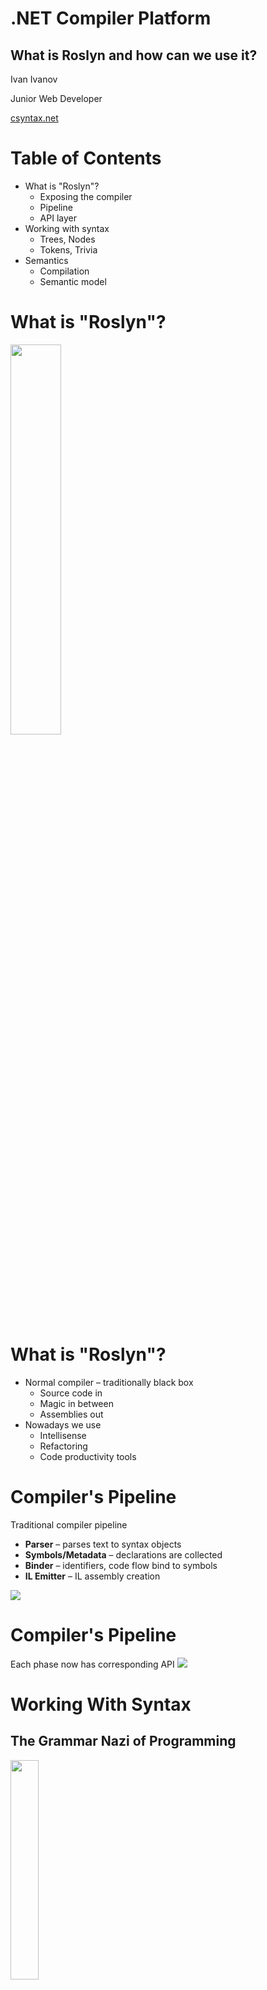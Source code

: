 <!-- section start -->
<!-- attr: {class: 'slide-title', hasScriptWrapper: true} -->
# .NET Compiler Platform
## What is Roslyn and how can we use it?
<div class="signature">
    <p class="author-name">Ivan Ivanov</p>
    <p class="author-job-title">Junior Web Developer</p>
    <a href="http://csyntax.net" class="author-website">csyntax.net</a>
</div>

<!-- section start -->
# Table of Contents
* What is "Roslyn"?
  * Exposing the compiler
  * Pipeline
  * API layer
* Working with syntax
  * Trees, Nodes
  * Tokens, Trivia
* Semantics
  * Compilation
  * Semantic model

<!-- section start -->
<!-- attr: {  class:'slide-section', showInPresentation: true, hasScriptWrapper: true } -->
# What is "Roslyn"?
<img src="slide-images/what-is-rosyn.jpg" style="width:40%" />

<!-- attr: {showInPresentation: true, hasScriptWrapper: true } -->
# What is "Roslyn"?
* Normal compiler – traditionally black box
  * Source code in
  * Magic in between
  * Assemblies out
* Nowadays we use
  * Intellisense
  * Refactoring
  * Code productivity tools

<!-- attr: {showInPresentation: true, hasScriptWrapper: true } -->
# Compiler's Pipeline
Traditional compiler pipeline
- **Parser** – parses text to syntax objects
- **Symbols/Metadata** – declarations are collected
- **Binder** – identifiers, code flow bind to symbols
- **IL Emitter** – IL assembly creation
<img src="slide-images/compiler-pipeline.png" />

<!-- attr: {showInPresentation: true, hasScriptWrapper:'False' } -->
# Compiler's Pipeline
Each phase now has corresponding API
<img src="slide-images/roslyn-pipeline.png" />

<!-- section start -->
<!-- attr: {  class:'slide-section', showInPresentation: true, hasScriptWrapper: true } -->
# Working With Syntax
## The Grammar Nazi of Programming
<img src="slide-images/working-with-csyntax.jpg" style="width:30%" />

<!-- attr: { showInPresentation: true, hasScriptWrapper: true } -->
# Working With Syntax
* **Why** – without text processing tools can:
  * See the structure of the source code
  * Create and rearrange source code
* **Contains**
  * Syntax Trees
  * Syntax Nodes
  * Syntax Tokens
  * Syntax Trivia
  * Spans and Kinds

<!-- attr: { showInPresentation: true, hasScriptWrapper: true } -->
# Syntax Trees
* Primary structure for compilation
* Hold all the source information
  * Constructs
  * Tokens
  * Everything!
* Two-way communication with the source text
* Immutable and thread-safe
* Contains **Nodes**, **Tokens**, **Trivia**

<!-- attr: { showInPresentation: true, hasScriptWrapper: true } -->
# Syntax Trees
* Syntax Trees

```cs
var code = File.ReadAllText("Code.cs");
var tree = SyntaxFactory.ParseSyntaxTree(code);
```

* Useful members
 * GetRoot()
 * GetText()
 * GetChanges()
 * Options

<!-- attr: {showInPresentation: true, hasScriptWrapper: true } -->
# Syntax Nodes
* Syntax Nodes
  * Primary element of Syntax Tree
  * Represents
  * Declarations
  * Statements
  * Clauses
  * Expressions
* Each node has children – other nodes and tokens

<!-- attr: {showInPresentation: true, hasScriptWrapper: true } -->
# Syntax Nodes
```cs
var localDeclarationNodes = tree.GetRoot()
	  .DescendantNodes()
	  .OfType<LocalDeclarationStatementSyntax>();
```
* Useful members
  * Modifiers
  * Type
  * Parent
  * DescendantNodes()

<!-- attr: {showInPresentation: true, hasScriptWrapper: true } -->
# Syntax Tokens
* Smallest syntactic fragment – no children
* Represents
  * Keywords
  * Identifiers
  * Literals
  * Punctuation

```cs
var tokens = node.ChildTokens();
var token = tokens.First();

token.Value;
```

<!-- attr: {showInPresentation: true, hasScriptWrapper: true } -->
# Syntax Trivia, Spans, Kind
* Syntax Trivia
  * Whitespace, comments, etc.
* Spans
  * Position and number of characters within the source code
* Kinds
  * Identifies the exact syntax element represented
* Errors
  * Missing tokens or skipped tokens

<!-- section start -->
<!-- attr: {  class:'slide-section', showInPresentation: true, hasScriptWrapper: true } -->
# Compilation
## Let's build something

<!-- attr: { showInPresentation: true, hasScriptWrapper: true } -->
# Compilation

* Compilation needs
  * Syntax Tree
  * Compilation Options
  * File Reference

```cs
var options = new CSharpCompilationOptions(OutputKind.DynamicallyLinkedLibrary);
var reference = new MetadataFileReference(typeof(object).Assembly.Location);
var compilation = CSharpCompilation.Create("Test")
    .WithOptions(options)
    .AddSyntaxTrees(tree)
    .AddReferences(reference);
```

<!-- attr: {showInPresentation: true, hasScriptWrapper: true } -->
# Semantic Model

* Additional semantic information for source code
* Symbols at specific location
* Resultant type of any expression
* Errors and warnings
* Variable flow in and out of source parts
* Answer to everything – 42?

<!-- attr: {showInPresentation: true, hasScriptWrapper: true } -->
# Semantic Model Example

```cs
var comp = CreateCompilation(tree, options, reference);
var model = comp.GetSemanticModel(tree);

var localDeclarationNodes = tree.GetRoot()
  .DescendantNodes()
  .OfType<LocalDeclarationStatementSyntax>();

foreach (var node in localDeclarationNodes)
{
  var info = model.GetTypeInfo(node.Declaration.Type);
  Console.WriteLine("{0} {1}", info.Type, node.Declaration);
}
```

<!-- section start -->
<!-- attr: {  class:'slide-section', showInPresentation: true, hasScriptWrapper: true } -->
# Emitting
## Actually use the code

<!-- attr: {showInPresentation: true, hasScriptWrapper:'False' } -->
# Emitting
* Using the dynamically compiled result
  * Emit to memory stream
  * Load assembly from byte array
  * Use with normal reflection

```cs
using (var memory = new MemoryStream())
{
   compilation.Emit(memory);

   var assembly = Assembly.Load(memory.GetBuffer());
   var type = assembly.GetType("NameOfType");
   var instance = Activator.CreateInstance(type);
}
```

<!-- section start -->
<!-- attr: {  class:'slide-questions', showInPresentation: true, hasScriptWrapper: true } -->
# Finish
## Thath is all
